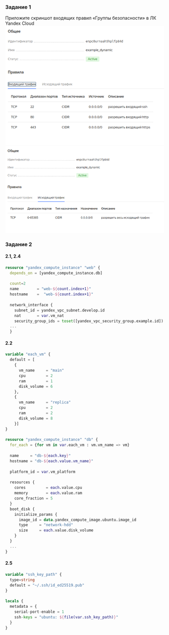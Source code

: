 ### Задание 1

Приложите скриншот входящих правил «Группы безопасности» в ЛК Yandex Cloud   
![alt_text](images/01-01.png)
![alt_text](images/01-02.png)

### Задание 2
#### 2.1, 2.4
```terraform
resource "yandex_compute_instance" "web" {
  depends_on = [yandex_compute_instance.db]

  count=2
  name        = "web-${count.index+1}"
  hostname    =  "web-${count.index+1}"

  network_interface {
    subnet_id = yandex_vpc_subnet.develop.id
    nat       = var.vm_nat
    security_group_ids = toset([yandex_vpc_security_group.example.id])
  ...
  }
```
#### 2.2
```terraform
variable "each_vm" {
  default = [
    {
      vm_name     = "main"
      cpu         = 2
      ram         = 1
      disk_volume = 6
    },
    {
      vm_name     = "replica"
      cpu         = 2
      ram         = 2
      disk_volume = 8
    }]
}

resource "yandex_compute_instance" "db" {
  for_each = {for vm in var.each_vm : vm.vm_name => vm}

  name     = "db-${each.key}"
  hostname = "db-${each.value.vm_name}"

  platform_id = var.vm_platform

  resources {
    cores         = each.value.cpu
    memory        = each.value.ram
    core_fraction = 5
  }
  boot_disk {
    initialize_params {
      image_id = data.yandex_compute_image.ubuntu.image_id
      type     = "network-hdd"
      size     = each.value.disk_volume
    }
  }
  ...
}
```
#### 2.5
```terraform
variable "ssh_key_path" {
  type=string
  default = "~/.ssh/id_ed25519.pub"
}

locals {
  metadata = {
    serial-port-enable = 1
    ssh-keys = "ubuntu: ${file(var.ssh_key_path)}"
  }
}
```